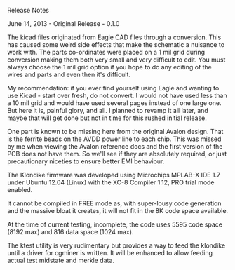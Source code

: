 Release Notes

June 14, 2013 - Original Release - 0.1.0

The kicad files originated from Eagle CAD files through a conversion. This has caused some weird side effects that make the schematic a nuisance to work with. The parts co-ordinates were placed on a 1 mil grid during conversion making them both very small and very difficult to edit. You must always choose the 1 mil grid option if you hope to do any editing of the wires and parts and even then it's difficult. 

My recommendation: if you ever find yourself using Eagle and wanting to use Kicad - start over fresh, do not convert. I would not have used less than a 10 mil grid and would have used several pages instead of one large one. But here it is, painful glory, and all. I planned to revamp it all later, and maybe that will get done but not in time for this rushed initial release.

One part is known to be missing here from the original Avalon design. That is the ferrite beads on the AVDD power line to each chip. This was missed by me when viewing the Avalon reference docs and the first version of the PCB does not have them. So we'll see if they are absolutely required, or just precautionary niceties to ensure better EMI behaviour.

The Klondike firmware was developed using Microchips MPLAB-X IDE 1.7 under Ubuntu 12.04 (Linux) with the XC-8 Compiler 1.12, PRO trial mode enabled.

It cannot be compiled in FREE mode as, with super-lousy code generation and the massive bloat it creates, it will not fit in the 8K code space available.

At the time of current testing, incomplete, the code uses 5595 code space (8192 max) and 816 data space (1024 max).

The ktest utility is very rudimentary but provides a way to feed the klondike until a driver for cgminer is written. It will be enhanced to allow feeding actual test midstate and merkle data.


